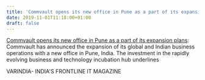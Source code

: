 ```yaml
---
title: 'Commvault opens its new office in Pune as a part of its expansion plans'
date: 2019-11-01T11:18:00+01:00
draft: false
---
```


[Commvault opens its new office in Pune as a part of its expansion plans](https://varindia.com/news/commvault-opens-its-new-office-in-pune-as-a-part-of-its-expansion-plans#.XbwGSTz-qaw.blogger): Commvault has announced the expansion of its global and Indian business operations with a new office in Pune, India. The investment in the rapidly evolving business and technology incubation hub underlines  
  
VARINDIA- INDIA'S FRONTLINE IT MAGAZINE